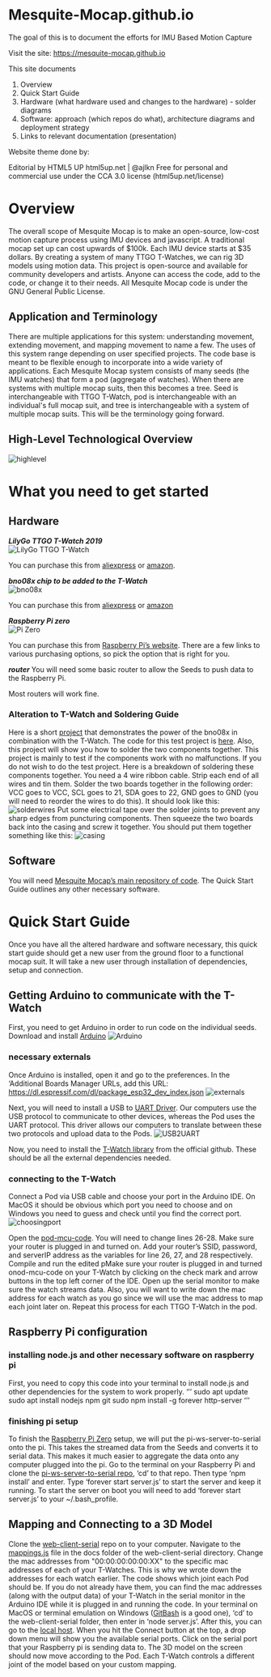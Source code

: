 # Mesquite-Mocap.github.io

The goal of this is to document the efforts for IMU Based Motion Capture

Visit the site: https://mesquite-mocap.github.io

This site documents 

1. Overview 
2. Quick Start Guide 
4. Hardware (what hardware used and changes to the hardware) - solder diagrams 
5. Software:   approach (which repos do what), architecture diagrams and deployment strategy 
6. Links to relevant documentation (presentation)  


Website theme done by:

Editorial by HTML5 UP
html5up.net | @ajlkn
Free for personal and commercial use under the CCA 3.0 license (html5up.net/license)

# Overview
The overall scope of Mesquite Mocap is to make an open-source, low-cost motion capture process using IMU devices and javascript. A traditional mocap set up can cost upwards of $100k. Each IMU device starts at $35 dollars. By creating a system of many TTGO T-Watches, we can rig 3D models using motion data. This project is open-source and available for community developers and artists. Anyone can access the code, add to the code, or change it to their needs. All Mesquite Mocap code is under the GNU General Public License.
## Application and Terminology
There are multiple applications for this system: understanding movement, extending movement, and mapping movement to name a few. The uses of this system range depending on user specified projects. The code base is meant to be flexible enough to incorporate into a wide variety of applications.
Each Mesquite Mocap system consists of many seeds (the IMU watches) that form a pod (aggregate of watches). When there are systems with multiple mocap suits, then this becomes a tree. Seed is interchangeable with TTGO T-Watch, pod is interchangeable with an individual's full mocap suit, and tree is interchangeable with a system of multiple mocap suits. This will be the terminology going forward.


## High-Level Technological Overview 

![highlevel](https://mesquite-mocap.github.io/images/image1.png)


# What you need to get started
## Hardware
***LilyGo TTGO T-Watch 2019*** <br>
![LilyGo TTGO T-Watch](https://m.media-amazon.com/images/I/51OiZN0ZQoS._AC_SL1000_.jpg) <br>

You can purchase this from [aliexpress](https://www.aliexpress.com/item/1005001581849024.html) or [amazon](https://www.amazon.com/LILYGO-GPS-Lora-Programmable-Environmental/dp/B07ZWXV5FQ). <br>

***bno08x chip to be added to the T-Watch*** <br>
![bno08x](https://images-na.ssl-images-amazon.com/images/I/71GmWElPVaL._AC_UL232_SR232,232_.jpg) <br>

You can purchase this from [aliexpress](https://www.aliexpress.com/item/4000263329804.html) or [amazon](https://www.amazon.com/Taidacent-Nine-axis-High-Precision-Accelerometer-Magnetometer/dp/B0836WJLVH/) <br>

***Raspberry Pi zero*** <br>
![Pi Zero](https://images.prismic.io/rpf-products/bc1a8138-03b5-4f17-8786-294e8de27fa1_Pi%20ZERO%20TOP%20DOWN%20REFRESH_.jpg?ixlib=gatsbyFP&auto=compress%2Cformat&fit=max&q=50&w=600&h=400) <br>

You can purchase this from [Raspberry Pi’s website](https://www.raspberrypi.com/products/raspberry-pi-zero/). There are a few links to various purchasing options, so pick the option that is right for you. <br>

***router***
You will need some basic router to allow the Seeds to push data to the Raspberry Pi.

Most routers will work fine.

### Alteration to T-Watch and Soldering Guide
Here is a short [project](https://tejaswigowda.com/t-watch-bno085/) that demonstrates the power of the bno08x in combination with the T-Watch. The code for this test project is [here](https://github.com/tejaswigowda/t-watch-bno085). Also, this project will show you how to solder the two components together. This project is mainly to test if the components work with no malfunctions. If you do not wish to do the test project. Here is a breakdown of soldering these components together.
You need a 4 wire ribbon cable. Strip each end of all wires and tin them.
Solder the two boards together in the following order: VCC goes to VCC, SCL goes to 21, SDA goes to 22, GND goes to GND (you will need to reorder the wires to do this). It should look like this:   ![solderwires](https://tejaswigowda.com/t-watch-bno085/make1.jpg)
Put some electrical tape over the solder joints to prevent any sharp edges from puncturing components. Then squeeze the two boards back into the casing and screw it together. You should put them together something like this: ![casing](https://tejaswigowda.com/t-watch-bno085/make2.jpg)

## Software
You will need [Mesquite Mocap’s main repository of code](https://github.com/Mesquite-Mocap). The Quick Start Guide outlines any other necessary software.

# Quick Start Guide
Once you have all the altered hardware and software necessary, this quick start guide should get a new user from the ground floor to a functional mocap suit. It will take a new user through installation of dependencies, setup and connection.

## Getting Arduino to communicate with the T-Watch
First, you need to get Arduino in order to run code on the individual seeds. Download and install [Arduino](https://www.arduino.cc/en/Main/Software)
![Arduino](https://mesquite-mocap.github.io/images/image7.png)

### necessary externals
Once Arduino is installed, open it and go to the preferences. In the ‘Additional Boards Manager URLs, add this URL: https://dl.espressif.com/dl/package_esp32_dev_index.json
![externals](https://mesquite-mocap.github.io/images/image9.png)

Next, you will need to install a USB to [UART Driver](https://www.silabs.com/products/development-tools/software/usb-to-uart-bridge-vcp-drivers). Our computers use the USB protocol to communicate to other devices, whereas the Pod uses the UART protocol. This driver allows our computers to translate between these two protocols and upload data to the Pods.
![USB2UART](https://mesquite-mocap.github.io/images/image2.png)

Now, you need to install the [T-Watch library](https://github.com/Xinyuan-LilyGO/TTGO_TWatch_Library) from the official github. These should be all the external dependencies needed.

### connecting to the T-Watch
Connect a Pod via USB cable and choose your port in the Arduino IDE. On MacOS it should be obvious which port you need to choose and on Windows you need to guess and check until you find the correct port.
![choosingport](https://mesquite-mocap.github.io/images/image5.png)

Open the [pod-mcu-code](https://github.com/Mesquite-Mocap/pod-mcu-code). You will need to change lines 26-28. Make sure your router is plugged in and turned on. Add your router’s SSID, password, and serverIP address as the variables for line 26, 27, and 28 respectively. Compile and run the edited pMake sure your router is plugged in and turned onod-mcu-code on your T-Watch by clicking on the check mark and arrow buttons in the top left corner of the IDE. Open up the serial monitor to make sure the watch streams data. Also, you will want to write down the mac address for each watch as you go since we will use the mac address to map each joint later on. Repeat this process for each TTGO T-Watch in the pod.

## Raspberry Pi configuration
### installing node.js and other necessary software on raspberry pi
First, you need to copy this code into your terminal to install node.js and other dependencies for the system to work properly. 
‘’’
sudo apt update
sudo apt install nodejs npm git
sudo npm install -g forever http-server
‘’’


### finishing pi setup
To finish the [Raspberry Pi Zero](https://www.raspberrypi.com/products/raspberry-pi-zero/) setup, we will put the pi-ws-server-to-serial onto the pi. This takes the streamed data from the Seeds and  converts it to serial data. This makes it much easier to aggregate the data onto any computer plugged into the pi. Go to the terminal on your Raspberry Pi and clone the [pi-ws-server-to-serial repo](https://github.com/Mesquite-Mocap/pi-ws-server-to-serial), ‘cd’ to that repo. Then type ‘npm install’ and enter. Type ‘forever start server.js’ to start the server and keep it running. To start the server on boot you will need to add ‘forever start server.js’ to your ~/.bash_profile.

## Mapping and Connecting to a 3D Model
Clone the [web-client-serial](https://github.com/Mesquite-Mocap/web-client-serial) repo on to your computer. Navigate to the [mappings.js](https://github.com/Mesquite-Mocap/web-client-serial/blob/main/docs/mappings.js) file in the docs folder of the web-client-serial directory. Change the mac addresses from "00:00:00:00:00:XX" to the specific mac addresses of each of your T-Watches. This is why we wrote down the addresses for each watch earlier. The code shows which joint each Pod should be. If you do not already have them, you can find the mac addresses (along with the output data) of your T-Watch in the serial monitor in the Arduino IDE while it is plugged in and running the code. In your terminal on MacOS or terminal emulation on Windows ([GitBash](https://gitforwindows.org/) is a good one), ‘cd’ to the web-client-serial folder, then enter in ‘node server.js’. After this, you can go to the [local host](http://localhost:1234). When you hit the Connect button at the top, a drop down menu will show you the available serial ports. Click on the serial port that your Raspberry pi is sending data to. The 3D model on the screen should now move according to the Pod. Each T-Watch controls a different joint of the model based on your custom mapping.
